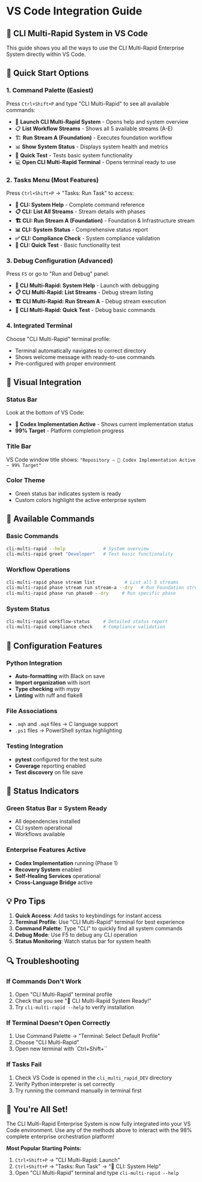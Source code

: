 # VS Code Integration Guide

## 🚀 CLI Multi-Rapid System in VS Code

This guide shows you all the ways to use the CLI Multi-Rapid Enterprise System directly within VS Code.

## 🎯 Quick Start Options

### 1. Command Palette (Easiest)
Press `Ctrl+Shift+P` and type "CLI Multi-Rapid" to see all available commands:
- 🚀 **Launch CLI Multi-Rapid System** - Opens help and system overview
- 📋 **List Workflow Streams** - Shows all 5 available streams (A-E) 
- 🏗️ **Run Stream A (Foundation)** - Executes foundation workflow
- 📊 **Show System Status** - Displays system health and metrics
- 🎯 **Quick Test** - Tests basic system functionality
- 💻 **Open CLI Multi-Rapid Terminal** - Opens terminal ready to use

### 2. Tasks Menu (Most Features)
Press `Ctrl+Shift+P` → "Tasks: Run Task" to access:
- **🚀 CLI: System Help** - Complete command reference
- **📋 CLI: List All Streams** - Stream details with phases
- **🏗️ CLI: Run Stream A (Foundation)** - Foundation & Infrastructure stream
- **📊 CLI: System Status** - Comprehensive status report
- **✅ CLI: Compliance Check** - System compliance validation
- **🎯 CLI: Quick Test** - Basic functionality test

### 3. Debug Configuration (Advanced)
Press `F5` or go to "Run and Debug" panel:
- **🚀 CLI Multi-Rapid: System Help** - Launch with debugging
- **📋 CLI Multi-Rapid: List Streams** - Debug stream listing
- **🏗️ CLI Multi-Rapid: Run Stream A** - Debug stream execution
- **🎯 CLI Multi-Rapid: Quick Test** - Debug basic commands

### 4. Integrated Terminal
Choose "CLI Multi-Rapid" terminal profile:
- Terminal automatically navigates to correct directory
- Shows welcome message with ready-to-use commands
- Pre-configured with proper environment

## 🎨 Visual Integration

### Status Bar
Look at the bottom of VS Code:
- **🚀 Codex Implementation Active** - Shows current implementation status
- **99% Target** - Platform completion progress

### Title Bar
VS Code window title shows: `"Repository — 🚀 Codex Implementation Active — 99% Target"`

### Color Theme
- Green status bar indicates system is ready
- Custom colors highlight the active enterprise system

## 📝 Available Commands

### Basic Commands
```bash
cli-multi-rapid --help              # System overview
cli-multi-rapid greet "Developer"   # Test basic functionality
```

### Workflow Operations  
```bash
cli-multi-rapid phase stream list           # List all 5 streams
cli-multi-rapid phase stream run stream-a --dry   # Run Foundation stream
cli-multi-rapid phase run phase0 --dry     # Run specific phase
```

### System Status
```bash
cli-multi-rapid workflow-status     # Detailed status report
cli-multi-rapid compliance check    # Compliance validation
```

## 🔧 Configuration Features

### Python Integration
- **Auto-formatting** with Black on save
- **Import organization** with isort
- **Type checking** with mypy
- **Linting** with ruff and flake8

### File Associations
- `.mqh` and `.mq4` files → C language support
- `.ps1` files → PowerShell syntax highlighting

### Testing Integration
- **pytest** configured for the test suite
- **Coverage** reporting enabled
- **Test discovery** on file save

## 🚦 Status Indicators

### Green Status Bar = System Ready
- All dependencies installed
- CLI system operational
- Workflows available

### Enterprise Features Active
- **Codex Implementation** running (Phase 1)
- **Recovery System** enabled
- **Self-Healing Services** operational
- **Cross-Language Bridge** active

## 💡 Pro Tips

1. **Quick Access**: Add tasks to keybindings for instant access
2. **Terminal Profile**: Use "CLI Multi-Rapid" terminal for best experience  
3. **Command Palette**: Type "CLI" to quickly find all system commands
4. **Debug Mode**: Use F5 to debug any CLI operation
5. **Status Monitoring**: Watch status bar for system health

## 🔍 Troubleshooting

### If Commands Don't Work
1. Open "CLI Multi-Rapid" terminal profile
2. Check that you see "🚀 CLI Multi-Rapid System Ready!"
3. Try `cli-multi-rapid --help` to verify installation

### If Terminal Doesn't Open Correctly  
1. Use Command Palette → "Terminal: Select Default Profile"
2. Choose "CLI Multi-Rapid" 
3. Open new terminal with `Ctrl+Shift+``

### If Tasks Fail
1. Check VS Code is opened in the `cli_multi_rapid_DEV` directory
2. Verify Python interpreter is set correctly
3. Try running the command manually in terminal first

## 🎉 You're All Set!

The CLI Multi-Rapid Enterprise System is now fully integrated into your VS Code environment. Use any of the methods above to interact with the 98% complete enterprise orchestration platform!

**Most Popular Starting Points:**
1. `Ctrl+Shift+P` → "CLI Multi-Rapid: Launch"
2. `Ctrl+Shift+P` → "Tasks: Run Task" → "🚀 CLI: System Help"
3. Open "CLI Multi-Rapid" terminal and type `cli-multi-rapid --help`